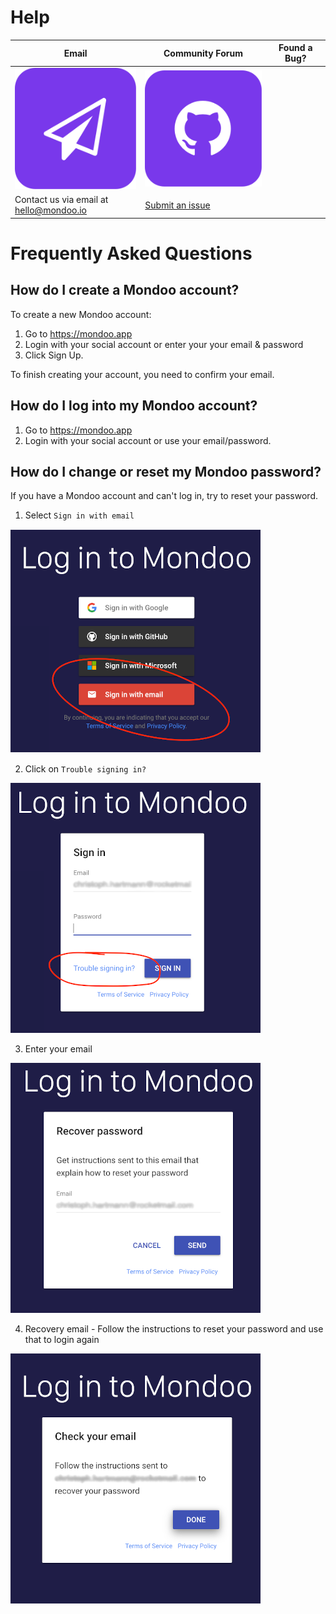 # Help

<style>
a.help {
  text-decoration: none;
  border: none;
}
</style>

| Email  | Community Forum  | Found a Bug? |
| --- | --- | --- |
| <a href="mailto:hello@mondoo.io" class="help" >![Mondoo Email Contact](./static/buttons/button-help-email.png)</a> | <a href="https://github.com/mondoolabs/mondoo/issues" target="_blank" class="help">![Mondoo Bug Report](./static/buttons/button-help-github.png)  |
| Contact us via email at <br/>[hello@mondoo.io](mailto:hello@mondoo.io) | [Submit an issue](https://github.com/mondoolabs/mondoo/issues) |


# Frequently Asked Questions

## How do I create a Mondoo account?

To create a new Mondoo account:

1. Go to https://mondoo.app
2. Login with your social account or enter your your email & password
3. Click Sign Up.

To finish creating your account, you need to confirm your email.

## How do I log into my Mondoo account?

1. Go to https://mondoo.app
2. Login with your social account or use your email/password.

## How do I change or reset my Mondoo password?

If you have a Mondoo account and can't log in, try to reset your password.

1. Select `Sign in with email`

![Select Sign in with email](./static/password-reset/select-signup.png)


2. Click on `Trouble signing in?`

![Click on `Trouble signing in?`](./static/password-reset/trouble-signingin.png)

3. Enter your email

![Enter your email](./static/password-reset/recovery-email.png)

4. Recovery email - Follow the instructions to reset your password and use that to login again

![Recovery email confirmation](./static/password-reset/recovery-email-sent.png)